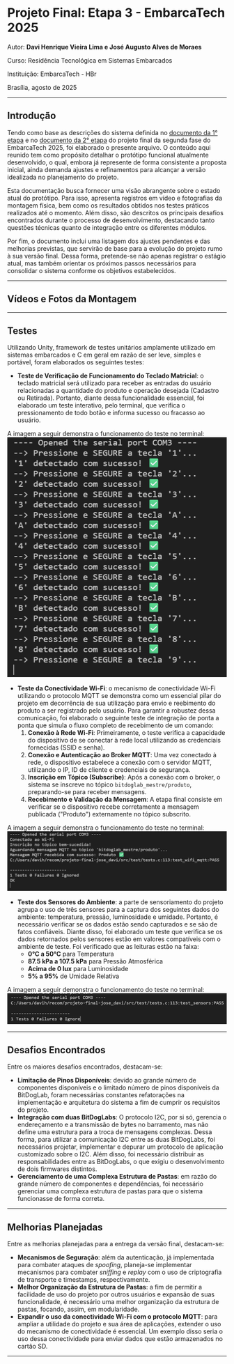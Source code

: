 # Projeto Final: Etapa 3 - EmbarcaTech 2025

Autor: **Davi Henrique Vieira Lima e José Augusto Alves de Moraes**

Curso: Residência Tecnológica em Sistemas Embarcados

Instituição: EmbarcaTech - HBr

Brasília, agosto de 2025

---

## **Introdução**
Tendo como base as descrições do sistema definida no [documento da 1° etapa](<../Etapa 1/README.md>) e no [documento da 2° etapa](<../Etapa 2/README.md>) do projeto final da segunda fase do EmbarcaTech 2025, foi elaborado o presente arquivo. O conteúdo aqui reunido tem como propósito detalhar o protótipo funcional atualmente desenvolvido, o qual, embora já represente de forma consistente a proposta inicial, ainda demanda ajustes e refinamentos para alcançar a versão idealizada no planejamento do projeto. 

Esta documentação busca fornecer uma visão abrangente sobre o estado atual do protótipo. Para isso, apresenta registros em vídeo e fotografias da montagem física, bem como os resultados obtidos nos testes práticos realizados até o momento. Além disso, são descritos os principais desafios encontrados durante o processo de desenvolvimento, destacando tanto questões técnicas quanto de integração entre os diferentes módulos.

Por fim, o documento inclui uma listagem dos ajustes pendentes e das melhorias previstas, que servirão de base para a evolução do projeto rumo à sua versão final. Dessa forma, pretende-se não apenas registrar o estágio atual, mas também orientar os próximos passos necessários para consolidar o sistema conforme os objetivos estabelecidos.

---

## **Vídeos e Fotos da Montagem**

---

## **Testes**
Utilizando Unity, framework de testes unitários amplamente utilizado em sistemas embarcados e C em geral em razão de ser leve, simples e portável, foram elaborados os seguintes testes:
* **Teste de Verificação de Funcionamento do Teclado Matricial**: o teclado matricial será utilizado para receber as entradas do usuário relacionadas a quantidade do produto e operação desejada (Cadastro ou Retirada). Portanto, diante dessa funcionalidade essencial, foi elaborado um teste interativo, pelo terminal, que verifica o pressionamento de todo botão e informa sucesso ou fracasso ao usuário.

A imagem a seguir demonstra o funcionamento do teste no terminal:
![Teste do Teclado Matricial](./imgs/teste_keyboard.png)

* **Teste da Conectividade Wi-Fi**: o mecanismo de conectividade Wi-Fi utilizando o protocolo MQTT se demonstra como um essencial pilar do projeto em decorrência de sua utilização para envio e reebimento do produto a ser registrado pelo usuário. Para garantir a robustez dessa comunicação, foi elaborado o seguinte teste de integração de ponta a ponta que simula o fluxo completo de recebimento de um comando:
    1. **Conexão à Rede Wi-Fi**: Primeiramente, o teste verifica a capacidade do dispositivo de se conectar à rede local utilizando as credenciais fornecidas (SSID e senha).
    2. **Conexão e Autenticação ao Broker MQTT**: Uma vez conectado à rede, o dispositivo estabelece a conexão com o servidor MQTT, utilizando o IP, ID de cliente e credenciais de segurança.
    3. **Inscrição em Tópico (Subscribe)**: Após a conexão com o broker, o sistema se inscreve no tópico `bitdoglab_mestre/produto`, preparando-se para receber mensagens.
    4. **Recebimento e Validação da Mensagem**: A etapa final consiste em verificar se o dispositivo recebe corretamente a mensagem publicada ("Produto") externamente no tópico subscrito.

A imagem a seguir demonstra o funcionamento do teste no terminal:
![Teste de Conectividade](./imgs/teste_wifi_mqtt.png)

* **Teste dos Sensores do Ambiente**: a parte de sensoriamento do projeto agrupa o uso de três sensores para a captura dos seguintes dados do ambiente: temperatura, pressão, luminosidade e umidade. Portanto, é necessário verificar se os dados estão sendo capturados e se são de fatos confiáveis. Diante disso, foi elaborado um teste que verifica se os dados retornados pelos sensores estão em valores compatíveis com o ambiente de teste. Foi verificado que as leituras estão na faixa:
    - **0°C a 50°C** para Temperatura
    - **87.5 kPa a 107.5 kPa** para Pressão Atmosférica
    - **Acima de 0 lux** para Luminosidade
    - **5% a 95%** de Umidade Relativa

A imagem a seguir demonstra o funcionamento do teste no terminal:
![Teste dos Sensores](./imgs/teste_sensors.png)

---

## **Desafios Encontrados**
Entre os maiores desafios encontrados, destacam-se:
* **Limitação de Pinos Disponíveis**: devido ao grande número de componentes disponíveis e o limitado número de pinos disponíveis da BitDogLab, foram necessárias constantes refatorações na implementação e arquitetura do sistema a fim de cumprir os requisitos do projeto.
* **Integração com duas BitDogLabs**: O protocolo I2C, por si só, gerencia o endereçamento e a transmissão de bytes no barramento, mas não define uma estrutura para a troca de mensagens complexas. Dessa forma, para utilizar a comunicação I2C entre as duas BitDogLabs, foi necessários projetar, implementar e depurar um protocolo de aplicação customizado sobre o I2C. Além disso, foi necessário distribuir as responsabilidades entre as BitDogLabs, o que exigiu o desenvolvimento de dois firmwares distintos.
* **Gerenciamento de uma Complexa Estrutura de Pastas**: em razão do grande número de componentes e dependências, foi necessário gerenciar uma complexa estrutura de pastas para que o sistema funcionasse de forma correta.

---

## **Melhorias Planejadas**
Entre as melhorias planejadas para a entrega da versão final, destacam-se:
* **Mecanismos de Seguração**: além da autenticação, já implementada para combater ataques de *spoofing*, planeja-se implementar mecanismos para combater *sniffing* e *replay* com o uso de criptografia de transporte e timestamps, respectivamente.
* **Melhor Organização da Estrutura de Pastas**: a fim de permitir a facilidade de uso do projeto por outros usuários e expansão de suas funcionalidade, é necessário uma melhor organização da estrutura de pastas, focando, assim, em modularidade.
* **Expandir o uso da conectividade Wi-Fi com o protocolo MQTT**: para ampliar a utilidade do projeto e sua área de aplicações, extender o uso do mecanismo de conectividade é essencial. Um exemplo disso seria o uso dessa conectividade para enviar dados que estão armazenados no cartão SD.

---